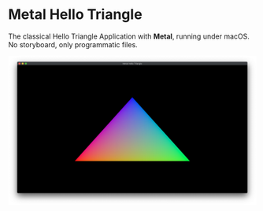 # Metal Hello Triangle

The classical Hello Triangle Application with **Metal**, running under macOS.
No storyboard, only programmatic files.

![Screenshot](Screenshot.png)
